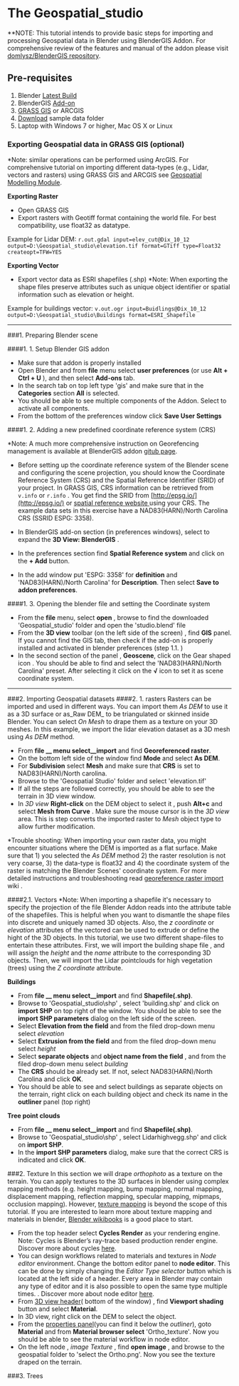 

# The Geospatial_studio 
**NOTE: This tutorial intends to provide basic steps for importing and processing Geospatial data in Blender using BlenderGIS Addon. For comprehensive review of the features and manual of the addon please visit [domlysz/BlenderGIS repository](https://github.com/domlysz/BlenderGIS). 
## Pre-requisites
1. Blender  [Latest Build](https://www.blender.org/download/)
2. BlenderGIS [Add-on](https://github.com/domlysz/BlenderGIS) 
3. [GRASS GIS](https://grass.osgeo.org/download/) or ARCGIS
4. [Download](./sample/) sample data folder
5. Laptop with Windows 7 or higher, Mac OS X or Linux

### Exporting Geospatial data in GRASS GIS (optional)
*Note: similar operations can be performed using ArcGIS. 
For comprehensive tutorial on importing different data-types (e.g., Lidar, vectors and rasters) using GRASS GIS and ARCGIS see [Geospatial Modelling Module](http://ncsu-geoforall-lab.github.io/geospatial-modeling-course/grass/terrain_modeling.html).
   
__Exporting Raster__

* Open GRASS GIS
* Export rasters with Geotiff format containing the world file. For best compatibility, use float32 as datatype.

Example for Lidar DEM:
`r.out.gdal input=elev_cut@Dix_10_12 output=D:\Geospatial_studio\elevation.tif format=GTiff type=Float32 createopt=TFW=YES`

__Exporting Vector__

* Export vector data as ESRI shapefiles (.shp)
*Note: When exporting the shape files preserve attributes such as unique object identifier or spatial information such as elevation or height.  

Example for buildings vector:
`v.out.ogr input=Buidlings@Dix_10_12 output=D:\Geospatial_studio\Buildings format=ESRI_Shapefile`

----------

###1. Preparing Blender scene 

####1. 1. Setup Blender GIS addon
* Make sure that addon is properly installed 
* Open Blender and from __file__ menu select __user preferences__ (or  use __Alt + Ctrl + U__ ), and then select __Add-ons__ tab.  
* In the search tab on top left type 'gis' and make sure that in the __Categories__ section __All__ is selected.
* You should be able to see multiple components of the Addon. Select to activate all components.
*  From the bottom of the preferences window click __Save User Settings__ 
 
####1. 2. Adding a new predefined coordinate reference system (CRS)

*Note: A much more comprehensive instruction on Georefencing management is available at BlenderGIS addon [gitub page](https://github.com/domlysz/BlenderGIS/wiki/Gereferencing-management).

* Before setting up the coordinate reference system of the Blender scene and configuring the scene projection, you should know the Coordinate Reference System (CRS) and the Spatial Reference Identifier (SRID) of your project. In GRASS GIS, CRS information can be retrieved from  `v.info` or `r.info` . You get find the SRID from [http://epsg.io/](http://epsg.io/) or [spatial reference website ](http://spatialreference.org/) using your CRS. The example data sets in this exercise have a NAD83(HARN)/North Carolina CRS (SSRID ESPG: 3358).   

*  In BlenderGIS add-on section (in preferences windows), select to expand the __3D View: BlenderGIS__ . 
*  In the preferences section find __Spatial Reference system__ and click on the __+ Add__ button. 
*  In the add window put  'ESPG: 3358'  for __definition__ and 'NAD83(HARN)/North Carolina' for __Description__. Then select __Save to addon preferences__.


####1. 3. Opening the blender file and setting the Coordinate system
* From the __file__ menu, select __open__  , browse to find the downloaded 'Geospatial_studio' folder and open the 'studio.blend' file
* From the __3D view__ toolbar (on the left side of the screen) , find __GIS__ panel. 
If you cannot find the GIS tab, then check if the add-on is properly installed and activated in blender preferences (step 1.1. )
*  In the second section of the panel , __Geoscene__, click on the Gear shaped icon . You should be able to find and select the 'NAD83(HARN)/North Carolina' preset. After selecting it click on the __√__ icon to set it as scene coordinate system.

----------
###2. Importing Geospatial datasets
####2. 1. rasters
Rasters can be imported and used in different ways. You can import them _As DEM_ to use it as a 3D surface or as_Raw DEM_  to be triangulated or skinned inside Blender. You can select _On Mesh_ to drape them as a texture on your 3D meshes. In this example, we import the lidar elevation dataset as a 3D mesh using _As DEM_ method. 

* From  __file __ menu select__import__ and find __Georeferenced raster__.
* On the bottom left side of the window find  __Mode__ and select __As DEM__.
* For __Subdivision__ select  __Mesh__ and make sure that __CRS__ is set to NAD83(HARN)/North carolina.
* Browse to the 'Geospatial Studio' folder and select 'elevation.tif'
* If all the steps are followed correctly, you should be able to see the terrain in 3D view window. 
* In _3D view_ __Right-click__ on the DEM object to select it , push __Alt+c__ and select __Mesh from Curve__ . Make sure the mouse cursor is in the _3D view_ area. This is step converts the imported raster to _Mesh_ object type to allow further modification.  

*Trouble shooting: When importing your own raster data, you might encounter situations where the DEM is imported as a flat surface. Make sure that 1) you selected the _As DEM_ method 2) the raster resolution is not very coarse, 3) the data-type is float32 and 4) the coordinate system of the raster is matching the Blender Scenes' coordinate system. For more detailed instructions and troubleshooting read [georeference raster import](https://github.com/domlysz/BlenderGIS/wiki/Import-georef-raster) wiki .

####2.1. Vectors 
*Note: When importing a shapefile it's necessary to specify the projection of the file
Blender Addon reads into the attribute table of the shapefiles. This is helpful when you want to dismantle the shape files into discrete and uniquely named 3D objects. Also, the _z coordinate_ or _elevation_ attributes of the vectored can be used to extrude or define the hight of the 3D objects. In this tutorial,  we use two different shape-files to entertain these attributes. First, we will import the building shape file , and will assign the _height_ and the _name_ attribute to the corresponding 3D objects. Then, we will import the Lidar pointclouds for high vegetation (trees) using the _Z coordinate_ attribute. 

__Buildings__

* From  __file __ menu select__import__ and find __Shapefile(.shp)__.
* Browse to 'Geospatial_studio\shp' , select 'building.shp' and click on __import SHP__ on top right of the window. You should be able to see the __import SHP parameters__ dialog on the left side of the screen.
* Select __Elevation from the field__ and from the filed drop-down menu select _elevation_  
* Select __Extrusion from the field__ and from the filed drop-down menu select _height_  
*  Select __separate objects__ and __object name from the field__  , and from the filed drop-down menu select _building_  
* The __CRS__ should be already set. If not, select NAD83(HARN)/North Carolina and click  __OK__.
* You should be able to see and select buildings as separate objects on the terrain, right click on each building object and check its  name in the __outliner__ panel (top right) 

__Tree point clouds__

* From  __file __ menu select__import__ and find __Shapefile(.shp)__.
* Browse to 'Geospatial_studio\shp' , select Lidarhighvegg.shp' and click on __import SHP__.
* In the __import SHP parameters__ dialog, make sure that the correct CRS is indicated and click  __OK__.


###2. Texture
In this section we will drape _orthophoto_ as a texture on the terrain. You can apply textures to the 3D surfaces in blender using complex mapping methods (e.g. height mapping, bump mapping, normal mapping, displacement mapping, reflection mapping, specular mapping, mipmaps, occlusion mapping). However, [texture mapping](https://en.wikipedia.org/wiki/Texture_mapping) is beyond the scope of this tutorial. If you are interested to learn more about texture mapping and materials in blender, [Blender wikibooks](https://en.wikibooks.org/wiki/Blender_3D:_Noob_to_Pro/Materials_and_Textures) is a good place to start. 

* From the top header select __Cycles Render__ as your rendering engine. <br> Note: Cycles is Blender’s ray-trace based production render engine. Discover more about cycles [here](https://www.blender.org/manual/render/cycles/introduction.html).
* You can design workflows related to materials and textures in _Node editor_ environment. Change the bottom editor panel to __node editor__. This can be done by simply changing the _Editor Type selector_ button which is located at the left side of a header. Every area in Blender may contain any type of editor and it is also possible to open the same type multiple times. . Discover more about node editor [here](https://www.blender.org/manual/en/editors/node_editor/introduction.html).
* From [3D view header](https://wiki.blender.org/index.php/User:Pepribal/Ref/3DView/Header)( bottom of the window) , find __Viewport shading__ button and select __Material__.
*  In 3D view, right click on the DEM to select the object. 
* From the [properties panel](https://en.wikibooks.org/wiki/Blender_3D:_Noob_to_Pro/Properties_Window)(you can find it below the _outliner_), goto __Material__  and from __Material browser select__ 'Ortho_texture'. Now you should be able to see the material workflow in node editor.
*  On the left node , _image Texture_ , find __open image__ , and browse to the geospatial folder to 'select the Ortho.png'. Now you see the texture draped on the terrain. 

###3. Trees









